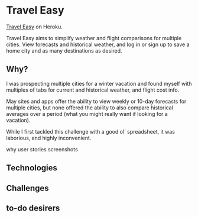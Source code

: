 # Travel Easy

[Travel Easy](https://travel-planner-project-2.herokuapp.com/) on Heroku.

Travel Easy aims to simplify weather and flight comparisons for multiple cities. View forecasts and historical weather, and log in or sign up to save a home city and as many destinations as desired.

## Why?

I was prospecting multiple cities for a winter vacation and found myself with multiples of tabs for current and historical weather, and flight cost info.

May sites and apps offer the ability to view weekly or 10-day forecasts for multiple cities, but none offered the ability to also compare historical averages over a period (what you might really want if looking for a vacation).

While I first tackled this challenge with a good ol' spreadsheet, it was laborious, and highly inconvenient.




  why
  user stories
  screenshots

## Technologies

## Challenges

## to-do desirers
